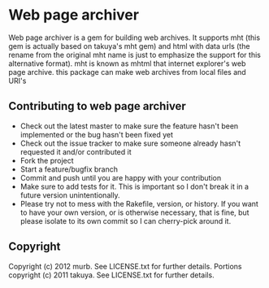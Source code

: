 # Web page archiver

Web page archiver is a gem for building web archives. It supports mht (this gem is actually based on takuya's mht gem) and html with data urls (the rename from the original mht name is just to emphasize the support for this alternative format).
mht is known as mhtml that internet explorer's web page archive.
this package can make web archives from local files and URI's

## Contributing to web page archiver

* Check out the latest master to make sure the feature hasn't been implemented or the bug hasn't been fixed yet
* Check out the issue tracker to make sure someone already hasn't requested it and/or contributed it
* Fork the project
* Start a feature/bugfix branch
* Commit and push until you are happy with your contribution
* Make sure to add tests for it. This is important so I don't break it in a future version unintentionally.
* Please try not to mess with the Rakefile, version, or history. If you want to have your own version, or is otherwise necessary, that is fine, but please isolate to its own commit so I can cherry-pick around it.

## Copyright

Copyright (c) 2012 murb. See LICENSE.txt for further details.
Portions copyright (c) 2011 takuya. See LICENSE.txt for further details.